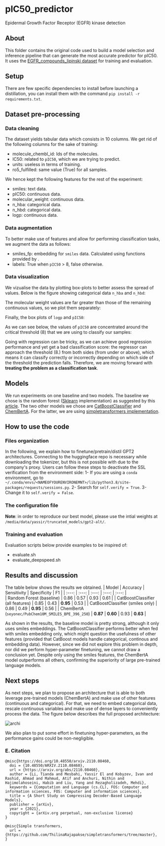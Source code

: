 # pIC50_predictor
Epidermal Growth Factor Receptor (EGFR) kinase detection


## About
This folder contains the original code used to build a model selection and inference pipeline that can generate the most accurate predictor for pIC50. It uses the [EGFR_compounds_lipinski dataset](https://raw.githubusercontent.com/volkamerlab/teachopencadd/master/teachopencadd/talktorials/T002_compound_adme/data/EGFR_compounds_lipinski.csv) for training and evaluation.

## Setup
There are few specific dependencies to install before launching a distillation, you can install them with the command `pip install -r requirements.txt`.

## Dataset pre-processing
### Data cleaning
The dataset yields tabular data which consists in 10 columns. We get rid of the following columns for the sake of training:
- molecule_chembl_id: Ids of the molecules.
- IC50: related to `pIC50`, which we are trying to predict.
- units: useless in terms of training.
- ro5_fulfilled: same value (True) for all samples.

We hence kept the following features for the rest of the experiment:
- smiles: text data.
- pIC50: continuous data.
- molecular_weight: continuous data.
- n_hba: categorical data.
- n_hbd: categorical data.
- logp: continuous data.

### Data augmentation
To better make use of features and allow for performing classification tasks, we augment the data as follows:
- smiles_fp: embedding for `smiles` data. Calculated using functions provided by []().
- labels: True when `pIC50` > 8, false otherwise.

### Data visualization
We vizualise the data by plotting box-plots to better assess the spread of values. Below is the figure showing categorical data `n_hba` and `n_hbd`:

The molecular weight values are far greater than those of the remaining continuous values, so we plot them separately:


Finally, the box plots of `logp` and `pIC50`:

As we can see below, the values of `pIC50` are concentrated around the critical threshold (8) that we are using to classify our samples: 

Going with regression can be tricky, as we can achieve good regression performance and yet get a bad classification score: the regressor can approach the threshold (8.) from both sides (from under or above), which means it can classify correctly or incorrectly depending on which side of the threshold the prediction falls. Therefore, we are moving forward with **treating the problem as a classification task**.


## Models
We run experiments on one baseline and two models. The baseline we chose is the random forest ([Sklearn]() implementation) as suggested by this [article](). The two other models we chose are [CatBoostClassifier]() and [ChemBertA](). For the latter, we are using [simpletransformers implementation]().

## How to use the code

### Files organization
In the following, we explain how to finetune/pretrain/distil GPT2 architectures. Connecting to the huggingface repo is necessary while downloading the tokenizer, but this is not possible with due to the company's proxy. Users can follow these steps to deactivate the SSL verification from the environment side:
1- If you are using a `conda` environment, go to `~/.conda/envs/<NAMEOFYOURENVIRONEMNT>/lib/python3.8/site-packages/requests/sessions.py`.
2- Search for `self.verify = True`.
3- Change it to `self.verify = False`.


### The configuration file




**Note**: in order to reproduce our best model, please use the intial weights at `/media/data/yassir/truncated_models/gpt2-alt/`.

### Training and evaluation 
Evaluation scripts below provide examples to be inspired of:
- evaluate.sh
- evaluate_deepspeed.sh

## Results and discussion
The table below shows the results we obtained.
| Model | Accuracy | Sensitivity | Specificity | F1 |
|  :---: |  :---: |  :---:  |  :---: |  :---:  |  
| Random Forest (baseline) | 0.86 | 0.57 | 0.93 | 0.61 |
| CatBoostClassifier (all features) | 0.85 | 0.43 | **0.95** | 0.53 |
| CatBoostClassifier (smiles only) | 0.86 | 0.49 | **0.95** | 0.56 |
| ChemBertA (`seyonec/PubChem10M_SMILES_BPE_396_250`) | **0.87** | **0.60** | 0.93 | **0.63** |

As shown in the results, the baseline model is pretty strong, although it only uses smiles embeddings. The CatBoostClassifier performs better when fed with smiles embedding only, which might question the usefulness of other features (provided that CatBoost models handle categorical, continous and embedding data). However, since we did not explore this problem in depth, nor did we perform hyper-parameter finetuning, we cannot draw a conclusion yet. Despite only using the smiles features, the ChemBertA model outperforms all others, confirming the superiority of large pre-trained language models.

## Next steps
As next steps, we plan to propose an architecture that is able to both leverage pre-trained models (ChemBertA) and make use of other features (continuous and categorical). For that, we need to embed categorical data, rescale continuous variables and make use of dense layers to conveniently process the data. The figure below describes the full proposed architecture:

![archi](https://github.com/EmYassir/pIC50_predictor/assets/20977650/20bbe5b5-76cd-4104-bcbe-9635afcb73e3)

We also plan to put some effort in finetuning hyper-parameters, as the performance gains could be non-negligible. 

### E. Citation

```
@misc{https://doi.org/10.48550/arxiv.2110.08460,
  doi = {10.48550/ARXIV.2110.08460},
  url = {https://arxiv.org/abs/2110.08460},
  author = {Li, Tianda and Mesbahi, Yassir El and Kobyzev, Ivan and Rashid, Ahmad and Mahmud, Atif and Anchuri, Nithin and Hajimolahoseini, Habib and Liu, Yang and Rezagholizadeh, Mehdi},
  keywords = {Computation and Language (cs.CL), FOS: Computer and information sciences, FOS: Computer and information sciences},
  title = {A Short Study on Compressing Decoder-Based Language Models},
  publisher = {arXiv},
  year = {2021},
  copyright = {arXiv.org perpetual, non-exclusive license}
}

@misc{Simple transformers,
  url = {https://github.com/ThilinaRajapakse/simpletransformers/tree/master},
}

```
